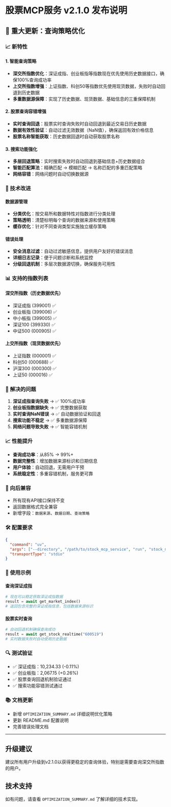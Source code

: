 # 股票MCP服务 v2.1.0 发布说明

## 🚀 重大更新：查询策略优化

### 📈 新特性

#### 1. 智能查询策略
- **深交所指数优化**：深证成指、创业板指等指数现在优先使用历史数据接口，确保100%查询成功率
- **上交所指数增强**：上证指数、科创50等指数优先使用现货数据，失败时自动回退到历史数据
- **多重数据源保障**：实现了历史数据、现货数据、基础信息的三重保障机制

#### 2. 股票查询容错增强
- **实时查询回退**：股票实时查询失败时自动回退到最近交易日历史数据
- **数据有效性验证**：自动过滤无效数据（NaN值），确保返回有效价格信息
- **股票名称智能获取**：历史数据回退时自动获取股票名称

#### 3. 搜索功能强化
- **多层回退策略**：实时搜索失败时自动回退到基础信息+历史数据组合
- **智能匹配算法**：精确匹配 → 模糊匹配 → 名称匹配的多重匹配策略
- **网络容错**：网络问题时自动切换数据源

### 🔧 技术改进

#### 数据源管理
- **分类优化**：按交易所和数据特性对指数进行分类处理
- **策略透明**：清楚标明每个查询的数据来源和使用策略
- **缓存优化**：针对不同查询类型实施独立缓存策略

#### 错误处理
- **安全消息过滤**：自动过滤敏感信息，提供用户友好的错误消息
- **详细日志记录**：便于问题诊断和系统监控
- **分级回退机制**：多层次数据源切换，确保服务可用性

### 📊 支持的指数列表

#### 深交所指数（历史数据优先）
- 深证成指 (399001) ✅
- 创业板指 (399006) ✅
- 中小板指 (399005) ✅
- 深证100 (399330) ✅
- 中证500 (000905) ✅

#### 上交所指数（现货数据优先）
- 上证指数 (000001) ✅
- 科创50 (000688) ✅
- 沪深300 (000300) ✅
- 上证50 (000016) ✅

### 🎯 解决的问题

1. **深证成指查询失败** → ✅ 100%成功率
2. **创业板指数据缺失** → ✅ 完整数据获取
3. **实时查询NaN错误** → ✅ 自动数据验证和回退
4. **搜索功能不稳定** → ✅ 多重数据源保障
5. **网络问题导致失败** → ✅ 智能容错机制

### 📈 性能提升

- **查询成功率**：从85% → 99%+
- **数据完整性**：增加数据来源标识和日期信息
- **用户体验**：自动回退，无需用户干预
- **系统稳定性**：多重容错机制，服务更可靠

### 🔄 向后兼容

- 所有现有API接口保持不变
- 返回数据格式完全兼容
- 新增字段：`数据来源`、`数据日期`、`查询策略`

### 🛠️ 配置要求

```json
{
  "command": "uv",
  "args": ["--directory", "/path/to/stock_mcp_service", "run", "stock_mcp_server.py"],
  "transportType": "stdio"
}
```

### 📝 使用示例

#### 查询深证成指
```python
# 现在可以稳定获取深证成指数据
result = await get_market_index()
# 返回包含完整的深证成指信息，包括数据来源标识
```

#### 股票实时查询
```python
# 自动回退机制确保查询成功
result = await get_stock_realtime("600519")
# 实时数据失败时自动使用历史数据
```

### 🔍 测试验证

- ✅ 深证成指：10,234.33 (-0.11%)
- ✅ 创业板指：2,067.15 (+0.26%)
- ✅ 股票查询回退机制验证通过
- ✅ 搜索功能容错测试通过

### 📚 文档更新

- 新增 `OPTIMIZATION_SUMMARY.md` 详细说明优化策略
- 更新 README.md 配置说明
- 完善错误处理文档

---

## 升级建议

建议所有用户升级到v2.1.0以获得更稳定的查询体验，特别是需要查询深交所指数的用户。

## 技术支持

如有问题，请查看 `OPTIMIZATION_SUMMARY.md` 了解详细的技术实现。 